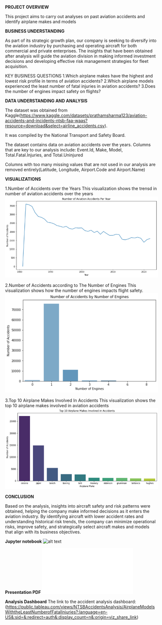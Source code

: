 **PROJECT OVERVIEW**

This project aims to carry out analyses on past aviation accidents and identify airplane makes and models


**BUSINESS UNDERSTANDING**

As part of its strategic growth plan, our company is seeking to diversify into the aviation industry by purchasing and operating aircraft for both commercial and private enterprises. 
The insights that have been obtained after analysis will guide the aviation division in making informed investment decisions and developing effective risk management strategies for fleet acquisition.

KEY BUSINESS QUESTIONS
1.Which airplane makes have the highest and lowest risk profile in terms of aviation accidents?
2.Which airplane models experienced the least number of fatal injuries in aviation accidents?
3.Does the number of engines impact safety on flights?


**DATA UNDERSTANDING AND ANALYSIS**

The dataset was obtained from Kaggle(https://www.kaggle.com/datasets/prathamsharma123/aviation-accidents-and-incidents-ntsb-faa-waas?resource=download&select=airline_accidents.csv). 

It was compiled by the National Transport and Safety Board.

The dataset contains data on aviation accidents over the years.
Columns that are key to our analysis include:
    Event.Id, 
    Make, 
    Model, 
    Total.Fatal.Injuries, and
    Total.Uninjured

Columns with too many missing values that are not used in our analysis are removed entirely(Latitude, Longitude, Airport.Code and Airport.Name)


**VISUALIZATIONS**

1.Number of Accidents over the Years
This visualization shows the trensd in number of aviation accidents over the years
![alt text](Accidents-Over-The-Years.png)

2.Number of Accidents according to The Number of Engines
This visualization shows how the number of engines impacts flight safety.
![alt text](Accidents-by-Number-of-Engines.png)

3.Top 10 Airplane Makes Involved In Accidents
This visualization shows the top 10 airplane makes involved in aviation accidents
![alt text](Top-10-Airplane-Makes-involved-in-Accidents.png)


**CONCLUSION**

Based on the analysis, insights into aircraft safety and risk patterns were obtained, helping the company make informed decisions as it enters the aviation industry. By identifying aircraft with lower accident rates and understanding historical risk trends, the company can minimize operational risks, improve safety, and strategically select aircraft makes and models that align with its business objectives.

**Jupyter notebook**
![alt text](student.ipynb)

**Presentation PDF**
![alt text](Aviation-presentation.pdf)

**Analysis Dashboard**
The link to the accident analysis dashboard:(https://public.tableau.com/views/NTSBAccidentsAnalysis/AirplaneModelsWiththeLeastNumberofFatalInjuries?:language=en-US&:sid=&:redirect=auth&:display_count=n&:origin=viz_share_link)



